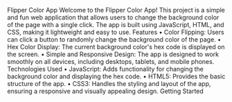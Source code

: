 Flipper Color App
Welcome to the Flipper Color App! This project is a simple and fun web application that allows users to change the background color of the page with a single click. The app is built using JavaScript, HTML, and CSS, making it lightweight and easy to use.
Features
	•	Color Flipping: Users can click a button to randomly change the background color of the page.
	•	Hex Color Display: The current background color's hex code is displayed on the screen.
	•	Simple and Responsive Design: The app is designed to work smoothly on all devices, including desktops, tablets, and mobile phones.
Technologies Used
	•	JavaScript: Adds functionality for changing the background color and displaying the hex code.
	•	HTML5: Provides the basic structure of the app.
	•	CSS3: Handles the styling and layout of the app, ensuring a responsive and visually appealing design.
Getting Started

